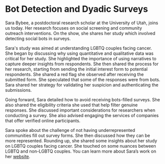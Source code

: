 # Bot Detection and Dyadic Surveys

Sara Bybee, a postdoctoral research scholar at the University of Utah, joins us today. Her research focuses on social screening and community outreach interventions. On the show, she shares her study which involved detecting social bots in surveys.

Sara's study was aimed at understanding LGBTQ couples facing cancer. She began by discussing why using quantitative and qualitative data was critical for her study. She highlighted the importance of using narratives to capture deeper insights from respondents. She then shared the process for her research, starting from sending the initial interest form to potential respondents. She shared a red flag she observed after receiving the submitted form. She speculated that some of the responses were from bots. Sara shared her strategy for validating her suspicion and authenticating the submissions.

Going forward, Sara detailed how to avoid receiving bots-filled surveys. She also shared the eligibility criteria she used that help filter genuine responses. She discussed important considerations for researchers when conducting a survey. She also advised engaging the services of companies that offer verified online participants.

Sara spoke about the challenge of not having underrepresented communities fill out survey forms. She then discussed how they can be more represented. Rounding up, she shared some insights about her study on LGBTQ couples facing cancer. She touched on some nuances between LGBTQ and non-LGBTQ couples. You can learn more about Sara’s work on her [website](https://sarabybee.com/).